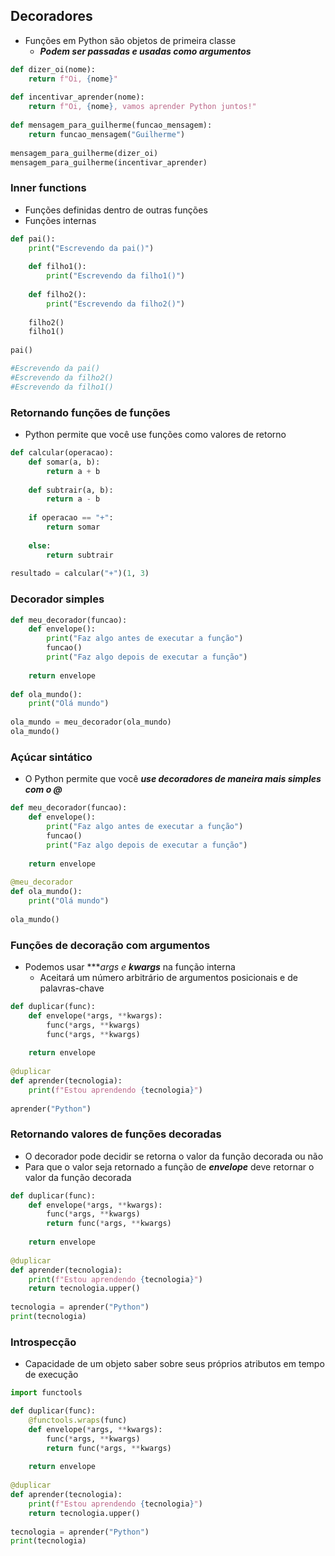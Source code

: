 ## Decoradores

- Funções em Python são objetos de primeira classe
    - ***Podem ser passadas e usadas como argumentos***

```python
def dizer_oi(nome):
	return f"Oi, {nome}"
	
def incentivar_aprender(nome):
	return f"Oi, {nome}, vamos aprender Python juntos!"
	
def mensagem_para_guilherme(funcao_mensagem):
	return funcao_mensagem("Guilherme")
	
mensagem_para_guilherme(dizer_oi)
mensagem_para_guilherme(incentivar_aprender)
```

### Inner functions

- Funções definidas dentro de outras funções
- Funções internas

```python
def pai():
	print("Escrevendo da pai()")
	
	def filho1():
		print("Escrevendo da filho1()")
		
	def filho2():
		print("Escrevendo da filho2()")
		
	filho2()
	filho1()
	
pai()

#Escrevendo da pai()
#Escrevendo da filho2()
#Escrevendo da filho1()
```

### Retornando funções de funções

- Python permite que você use funções como valores de retorno

```python
def calcular(operacao):
	def somar(a, b):
		return a + b
		
	def subtrair(a, b):
		return a - b
		
	if operacao == "+":
		return somar
		
	else:
		return subtrair
		
resultado = calcular("+")(1, 3)
```

### Decorador simples

```python
def meu_decorador(funcao):
	def envelope():
		print("Faz algo antes de executar a função")
		funcao()
		print("Faz algo depois de executar a função")
		
	return envelope
	
def ola_mundo():
	print("Olá mundo")
	
ola_mundo = meu_decorador(ola_mundo)
ola_mundo()
```

### Açúcar sintático

- O Python permite que você ***use decoradores de maneira mais simples com o @***

```python
def meu_decorador(funcao):
	def envelope():
		print("Faz algo antes de executar a função")
		funcao()
		print("Faz algo depois de executar a função")
		
	return envelope
	
@meu_decorador
def ola_mundo():
	print("Olá mundo")
	
ola_mundo()
```

### Funções de decoração com argumentos

- Podemos usar ****args e **kwargs*** na função interna
    - Aceitará um número arbitrário de argumentos posicionais e de palavras-chave

```python
def duplicar(func):
	def envelope(*args, **kwargs):
		func(*args, **kwargs)
		func(*args, **kwargs)
		
	return envelope
	
@duplicar
def aprender(tecnologia):
	print(f"Estou aprendendo {tecnologia}")
	
aprender("Python")
```

### Retornando valores de funções decoradas

- O decorador pode decidir se retorna o valor da função decorada ou não
- Para que o valor seja retornado a função de ***envelope*** deve retornar o valor da função decorada

```python
def duplicar(func):
	def envelope(*args, **kwargs):
		func(*args, **kwargs)
		return func(*args, **kwargs)
		
	return envelope
	
@duplicar
def aprender(tecnologia):
	print(f"Estou aprendendo {tecnologia}")
	return tecnologia.upper()
	
tecnologia = aprender("Python")
print(tecnologia)
```

### Introspecção

- Capacidade de um objeto saber sobre seus próprios atributos em tempo de execução

```python
import functools

def duplicar(func):
	@functools.wraps(func)
	def envelope(*args, **kwargs):
		func(*args, **kwargs)
		return func(*args, **kwargs)
		
	return envelope
	
@duplicar
def aprender(tecnologia):
	print(f"Estou aprendendo {tecnologia}")
	return tecnologia.upper()
	
tecnologia = aprender("Python")
print(tecnologia)
```
